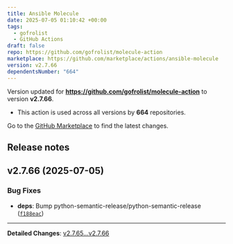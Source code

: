 ```yaml
---
title: Ansible Molecule
date: 2025-07-05 01:10:42 +00:00
tags:
  - gofrolist
  - GitHub Actions
draft: false
repo: https://github.com/gofrolist/molecule-action
marketplace: https://github.com/marketplace/actions/ansible-molecule
version: v2.7.66
dependentsNumber: "664"
---
```



Version updated for **https://github.com/gofrolist/molecule-action** to version **v2.7.66**.
- This action is used across all versions by **664** repositories.

Go to the [GitHub Marketplace](https://github.com/marketplace/actions/ansible-molecule) to find the latest changes.

## Release notes

## v2.7.66 (2025-07-05)

### Bug Fixes

- **deps**: Bump python-semantic-release/python-semantic-release ([`f188eac`](https://github.com/gofrolist/molecule-action/commit/f188eac5a6ce99e0ae4c6dd421aa58783e39b2fd))

---

**Detailed Changes**: [v2.7.65...v2.7.66](https://github.com/gofrolist/molecule-action/compare/v2.7.65...v2.7.66)

